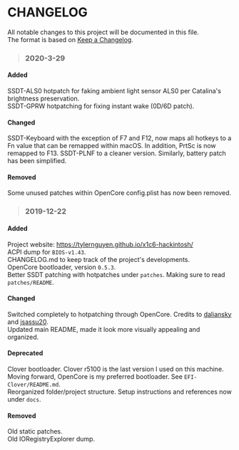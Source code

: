 # CHANGELOG
All notable changes to this project will be documented in this file.  
The format is based on [Keep a Changelog](https://keepachangelog.com/en/1.0.0/).

> ### 2020-3-29
#### Added
SSDT-ALS0 hotpatch for faking ambient light sensor ALS0 per Catalina's brightness preservation.  
SSDT-GPRW hotpatching for fixing instant wake (0D/6D patch).  
#### Changed
SSDT-Keyboard with the exception of F7 and F12, now maps all hotkeys to a Fn value that can be remapped within macOS. In addition, PrtSc is now remapped to F13.
SSDT-PLNF to a cleaner version.
Similarly, battery patch has been simplified.
#### Removed
Some unused patches within OpenCore config.plist has now been removed.


> ### 2019-12-22
#### Added
Project website: https://tylernguyen.github.io/x1c6-hackintosh/  
ACPI dump for `BIOS-v1.43`.  
CHANGELOG.md to keep track of the project's developments.  
OpenCore bootloader, version `0.5.3`.  
Better SSDT patching with hotpatches under `patches`. Making sure to read `patches/README`.  
#### Changed
Switched completely to hotpatching through OpenCore. Credits to [daliansky](https://github.com/daliansky) and [jsassu20](https://github.com/jsassu20).  
Updated main README, made it look more visually appealing and organized.
#### Deprecated
Clover bootloader. Clover r5100 is the last version I used on this machine. Moving forward, OpenCore is my preferred bootloader. See `EFI-Clover/README.md`.  
Reorganized folder/project structure. Setup instructions and references now under `docs`.  
#### Removed
Old static patches.  
Old IORegistryExplorer dump.